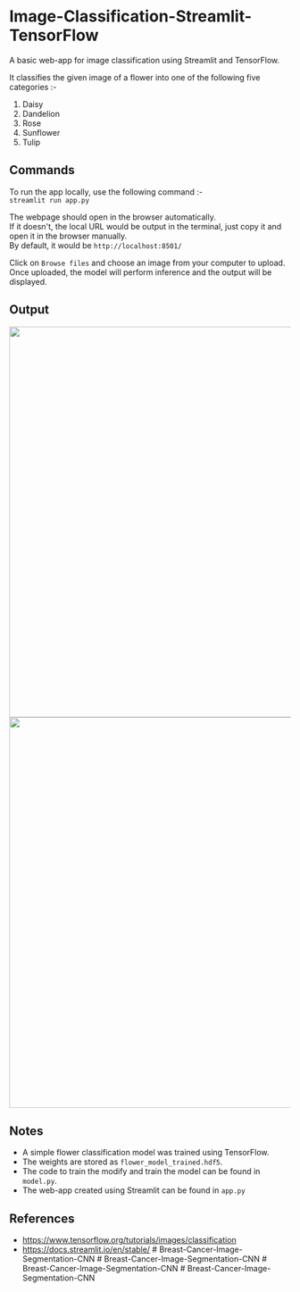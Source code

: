 # Image-Classification-Streamlit-TensorFlow
A basic web-app for image classification using Streamlit and TensorFlow.

It classifies the given image of a flower into one of the following five categories :-  
1. Daisy
2. Dandelion
3. Rose
4. Sunflower
5. Tulip

## Commands

To run the app locally, use the following command :-  
`streamlit run app.py`  

The webpage should open in the browser automatically.  
If it doesn't, the local URL would be output in the terminal, just copy it and open it in the browser manually.  
By default, it would be `http://localhost:8501/`  

Click on `Browse files` and choose an image from your computer to upload.  
Once uploaded, the model will perform inference and the output will be displayed.  

## Output

<img src ='misc/sample_home_page.png' width = 700>  

<img src ='misc/sample_output.png' width = 700>


## Notes
* A simple flower classification model was trained using TensorFlow.  
* The weights are stored as `flower_model_trained.hdf5`.  
* The code to train the modify and train the model can be found in `model.py`.  
* The web-app created using Streamlit can be found in `app.py`


## References

* https://www.tensorflow.org/tutorials/images/classification
* https://docs.streamlit.io/en/stable/
#   B r e a s t - C a n c e r - I m a g e - S e g m e n t a t i o n - C N N  
 #   B r e a s t - C a n c e r - I m a g e - S e g m e n t a t i o n - C N N  
 #   B r e a s t - C a n c e r - I m a g e - S e g m e n t a t i o n - C N N  
 #   B r e a s t - C a n c e r - I m a g e - S e g m e n t a t i o n - C N N  
 